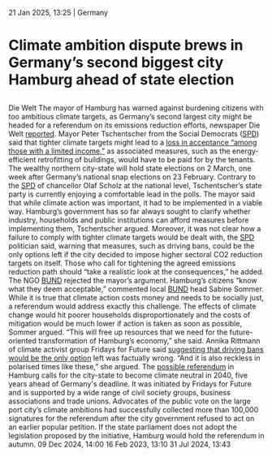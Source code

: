 21 Jan 2025, 13:25
| 
Germany
# Climate ambition dispute brews in Germany’s second biggest city Hamburg ahead of state election
## 
Die Welt
The mayor of Hamburg has warned against burdening citizens with too ambitious climate targets, as Germany’s second largest city might be headed for a referendum on its emissions reduction efforts, newspaper Die Welt [reported](https://www.welt.de/regionales/hamburg/article255166776/Klimapolitik-Tschentscher-warnt-vor-Verschaerfung-der-Klimaziele.html?icid=search.product.onsitesearch). Mayor Peter Tschentscher from the Social Democrats ([SPD](https://www.cleanenergywire.org/experts/spd-social-democratic-party)) said that tighter climate targets might lead to a [loss in acceptance “among those with a limited income,”](https://www.cleanenergywire.org/news/vulnerable-households-germany-need-more-state-help-tackle-energy-poverty-report) as associated measures, such as the energy-efficient retrofitting of buildings, would have to be paid for by the tenants. The wealthy northern city-state will hold state elections on 2 March, one week after Germany’s national snap elections on 23 February. Contrary to the [SPD](https://www.cleanenergywire.org/experts/spd-social-democratic-party) of chancellor Olaf Scholz at the national level, Tschentscher’s state party is currently enjoying a comfortable lead in the polls.
The mayor said that while climate action was important, it had to be implemented in a viable way. Hamburg’s government has so far always sought to clarify whether industry, households and public institutions can afford measures before implementing them, Tschentscher argued. Moreover, it was not clear how a failure to comply with tighter climate targets would be dealt with, the [SPD](https://www.cleanenergywire.org/experts/spd-social-democratic-party) politician said, warning that measures, such as driving bans, could be the only options left if the city decided to impose higher sectoral CO2 reduction targets on itself. Those who call for tightening the agreed emissions reduction path should “take a realistic look at the consequences,” he added.
The NGO [BUND](https://www.cleanenergywire.org/experts/bund-friends-earth-germany) rejected the mayor’s argument. Hamburg’s citizens “know what they deem acceptable,” commented local [BUND](https://www.cleanenergywire.org/experts/bund-friends-earth-germany) head Sabine Sommer. While it is true that climate action costs money and needs to be socially just, a referendum would address exactly this challenge. The effects of climate change would hit poorer households disproportionately and the costs of mitigation would be much lower if action is taken as soon as possible, Sommer argued. “This will free up resources that we need for the future-oriented transformation of Hamburg’s economy,” she said. Annika Rittmann of climate activist group Fridays for Future said [suggesting that driving bans would be the only option](https://www.cleanenergywire.org/news/german-government-divided-over-effect-transport-if-climate-law-reform-delayed) left was factually wrong. “And it is also reckless in polarised times like these,” she argued.
The [possible referendum](https://zukunftsentscheid-hamburg.de/) in Hamburg calls for the city-state to become climate neutral in 2040, five years ahead of Germany's deadline. It was initiated by Fridays for Future and is supported by a wide range of civil society groups, business associations and trade unions. Advocates of the public vote on the large port city’s climate ambitions had successfully collected more than 100,000 signatures for the referendum after the city government refused to act on an earlier popular petition. If the state parliament does not adopt the legislation proposed by the initiative, Hamburg would hold the referendum in autumn.
09 Dec 2024, 14:00
16 Feb 2023, 13:10
31 Jul 2024, 13:43